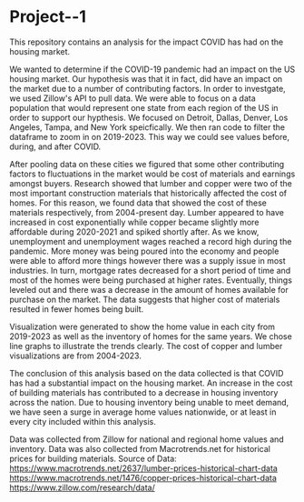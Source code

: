 # Project--1
This repository contains an analysis for the impact COVID has had on the housing market.

We wanted to determine if the COVID-19 pandemic had an impact on the US housing market. Our hypothesis was that it in fact, did have an impact on the market due to a number of contributing factors. In order to investgate, we used Zillow's API to pull data. We were able to focus on a data population that would represent one state from each region of the US in order to support our hypthesis. We focused on Detroit, Dallas, Denver, Los Angeles, Tampa, and New York speicfically. We then ran code to filter the dataframe to zoom in on 2019-2023. This way we could see values before, during, and after COVID. 

After pooling data on these cities we figured that some other contributing factors to fluctuations in the market would be cost of materials and earnings amongst buyers. Research showed that lumber and copper were two of the most important construction materials that historically affected the cost of homes. For this reason, we found data that showed the cost of these materials respectively, from 2004-present day. Lumber appeared to have increased in cost exponentially while copper became slightly more affordable during 2020-2021 and spiked shortly after. As we know, unemployment and unemployment wages reached a record high during the pandemic. More money was being poured into the economy and people were able to afford more things however there was a supply issue in most industries. In turn, mortgage rates decreased for a short period of time and most of the homes were being purchased at higher rates. Eventually, things leveled out and there was a decrease in the amount of homes available for purchase on the market. The data suggests that higher cost of materials resulted in fewer homes being built.

Visualization were generated to show the home value in each city from 2019-2023 as well as the inventory of homes for the same years. We chose line graphs to illustrate the trends clearly. The cost of copper and lumber visualizations are from 2004-2023.


The conclusion of this analysis based on the data collected is that COVID has had a substantial impact on the housing market. An increase in the cost of building materials has contributed to a decrease in housing inventory across the nation. Due to housing inventory being unable to meet demand, we have seen a surge in average home values nationwide, or at least in every city included within this analysis.

Data was collected from Zillow for national and regional home values and inventory. Data was also collected from Macrotrends.net for historical prices for building materials. Source of Data: https://www.macrotrends.net/2637/lumber-prices-historical-chart-data https://www.macrotrends.net/1476/copper-prices-historical-chart-data https://www.zillow.com/research/data/
